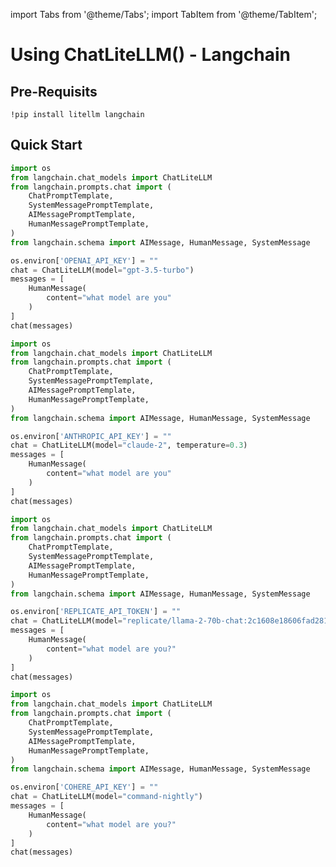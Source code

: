 import Tabs from '@theme/Tabs';
import TabItem from '@theme/TabItem';

# Using ChatLiteLLM() - Langchain

## Pre-Requisits
```shell
!pip install litellm langchain
```
## Quick Start

<Tabs>
<TabItem value="openai" label="OpenAI">

```python
import os
from langchain.chat_models import ChatLiteLLM
from langchain.prompts.chat import (
    ChatPromptTemplate,
    SystemMessagePromptTemplate,
    AIMessagePromptTemplate,
    HumanMessagePromptTemplate,
)
from langchain.schema import AIMessage, HumanMessage, SystemMessage

os.environ['OPENAI_API_KEY'] = ""
chat = ChatLiteLLM(model="gpt-3.5-turbo")
messages = [
    HumanMessage(
        content="what model are you"
    )
]
chat(messages)
```

</TabItem>

<TabItem value="anthropic" label="Anthropic">

```python
import os
from langchain.chat_models import ChatLiteLLM
from langchain.prompts.chat import (
    ChatPromptTemplate,
    SystemMessagePromptTemplate,
    AIMessagePromptTemplate,
    HumanMessagePromptTemplate,
)
from langchain.schema import AIMessage, HumanMessage, SystemMessage

os.environ['ANTHROPIC_API_KEY'] = ""
chat = ChatLiteLLM(model="claude-2", temperature=0.3)
messages = [
    HumanMessage(
        content="what model are you"
    )
]
chat(messages)
```

</TabItem>

<TabItem value="replicate" label="Replicate">

```python
import os
from langchain.chat_models import ChatLiteLLM
from langchain.prompts.chat import (
    ChatPromptTemplate,
    SystemMessagePromptTemplate,
    AIMessagePromptTemplate,
    HumanMessagePromptTemplate,
)
from langchain.schema import AIMessage, HumanMessage, SystemMessage

os.environ['REPLICATE_API_TOKEN'] = ""
chat = ChatLiteLLM(model="replicate/llama-2-70b-chat:2c1608e18606fad2812020dc541930f2d0495ce32eee50074220b87300bc16e1")
messages = [
    HumanMessage(
        content="what model are you?"
    )
]
chat(messages)
```

</TabItem>

<TabItem value="cohere" label="Cohere">

```python
import os
from langchain.chat_models import ChatLiteLLM
from langchain.prompts.chat import (
    ChatPromptTemplate,
    SystemMessagePromptTemplate,
    AIMessagePromptTemplate,
    HumanMessagePromptTemplate,
)
from langchain.schema import AIMessage, HumanMessage, SystemMessage

os.environ['COHERE_API_KEY'] = ""
chat = ChatLiteLLM(model="command-nightly")
messages = [
    HumanMessage(
        content="what model are you?"
    )
]
chat(messages)
```

</TabItem>
</Tabs>
